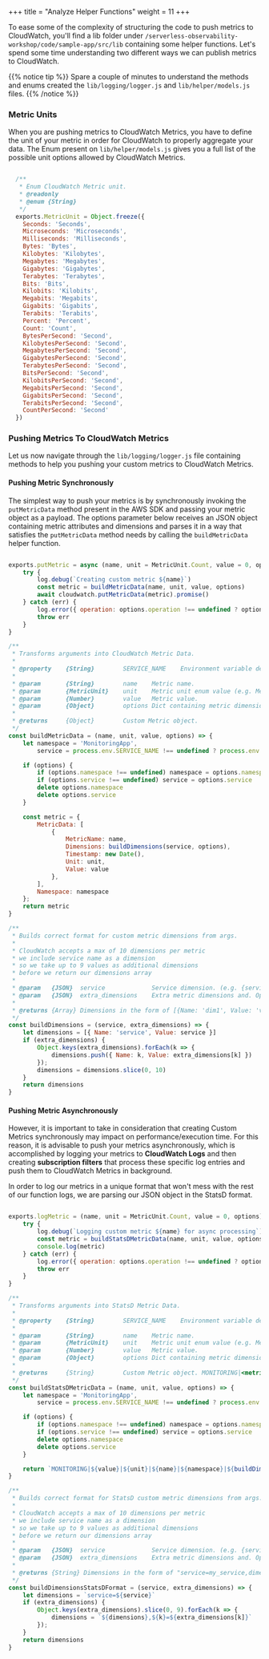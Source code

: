 +++
title = "Analyze Helper Functions"
weight = 11
+++

To ease some of the complexity of structuring the code to push metrics to CloudWatch, you'll find a lib folder under `/serverless-observability-workshop/code/sample-app/src/lib` containing some helper functions. Let's spend some time understanding two different ways we can publish metrics to CloudWatch.

{{% notice tip %}}
Spare a couple of minutes to understand the methods and enums created the `lib/logging/logger.js` and `lib/helper/models.js` files.
{{% /notice %}}

### Metric Units

When you are pushing metrics to CloudWatch Metrics, you have to define the unit of your metric in order for CloudWatch to properly aggregate your data. The Enum present on `lib/helper/models.js` gives you a full list of the possible unit options allowed by CloudWatch Metrics.

```javascript

  /**
   * Enum CloudWatch Metric unit.
   * @readonly
   * @enum {String}
   */
  exports.MetricUnit = Object.freeze({
    Seconds: 'Seconds',
    Microseconds: 'Microseconds',
    Milliseconds: 'Milliseconds',
    Bytes: 'Bytes',
    Kilobytes: 'Kilobytes',
    Megabytes: 'Megabytes',
    Gigabytes: 'Gigabytes',
    Terabytes: 'Terabytes',
    Bits: 'Bits',
    Kilobits: 'Kilobits',
    Megabits: 'Megabits',
    Gigabits: 'Gigabits',
    Terabits: 'Terabits',
    Percent: 'Percent',
    Count: 'Count',
    BytesPerSecond: 'Second',
    KilobytesPerSecond: 'Second',
    MegabytesPerSecond: 'Second',
    GigabytesPerSecond: 'Second',
    TerabytesPerSecond: 'Second',
    BitsPerSecond: 'Second',
    KilobitsPerSecond: 'Second',
    MegabitsPerSecond: 'Second',
    GigabitsPerSecond: 'Second',
    TerabitsPerSecond: 'Second',
    CountPerSecond: 'Second'
  })

```

### Pushing Metrics To CloudWatch Metrics

Let us now navigate through the `lib/logging/logger.js` file containing methods to help you pushing your custom metrics to CloudWatch Metrics.

#### Pushing Metric Synchronously

The simplest way to push your metrics is by synchronously invoking the `putMetricData` method present in the AWS SDK and passing your metric object as a payload. The options parameter below receives an JSON object containing metric attributes and dimensions and parses it in a way that satisfies the `putMetricData` method needs by calling the `buildMetricData` helper function.

```javascript

exports.putMetric = async (name, unit = MetricUnit.Count, value = 0, options) => {
    try {
        log.debug(`Creating custom metric ${name}`)
        const metric = buildMetricData(name, unit, value, options)
        await cloudwatch.putMetricData(metric).promise()
    } catch (err) {
        log.error({ operation: options.operation !== undefined ? options.operation : 'undefined_operation', method: 'putMetric', details: err })
        throw err
    }
}

/**
 * Transforms arguments into CloudWatch Metric Data. 
 *   
 * @property    {String}        SERVICE_NAME    Environment variable defining the service name to be used as metric dimension. This variable can be defined in the SAM template.
 * 
 * @param       {String}        name    Metric name. 
 * @param       {MetricUnit}    unit    Metric unit enum value (e.g. MetricUnit.Seconds). Metric units are available via MetricUnit Enum.
 * @param       {Number}        value   Metric value. 
 * @param       {Object}        options Dict containing metric dimensions and namespace. Optional. (e.g. {customer: customerId})
 *  
 * @returns     {Object}        Custom Metric object.
 */
const buildMetricData = (name, unit, value, options) => {
    let namespace = 'MonitoringApp',
        service = process.env.SERVICE_NAME !== undefined ? process.env.SERVICE_NAME : 'service_undefined'

    if (options) {
        if (options.namespace !== undefined) namespace = options.namespace
        if (options.service !== undefined) service = options.service
        delete options.namespace
        delete options.service
    }

    const metric = {
        MetricData: [
            {
                MetricName: name,
                Dimensions: buildDimensions(service, options),
                Timestamp: new Date(),
                Unit: unit,
                Value: value
            },
        ],
        Namespace: namespace
    };
    return metric
}

/**
 * Builds correct format for custom metric dimensions from args.
 *  
 * CloudWatch accepts a max of 10 dimensions per metric
 * we include service name as a dimension
 * so we take up to 9 values as additional dimensions
 * before we return our dimensions array
 * 
 * @param   {JSON}  service             Service dimension. (e.g. {service: 'value'}) 
 * @param   {JSON}  extra_dimensions    Extra metric dimensions and. Optional. (e.g. {customer: customerId})
 * 
 * @returns {Array} Dimensions in the form of [{Name: 'dim1', Value: 'val1'}, {Name: 'dim10', Value: 'val10'}]  
 */
const buildDimensions = (service, extra_dimensions) => {
    let dimensions = [{ Name: 'service', Value: service }]
    if (extra_dimensions) {
        Object.keys(extra_dimensions).forEach(k => {
            dimensions.push({ Name: k, Value: extra_dimensions[k] })
        });
        dimensions = dimensions.slice(0, 10)
    }
    return dimensions
}

```

#### Pushing Metric Asynchronously

However, it is important to take in consideration that creating Custom Metrics synchronously may impact on performance/execution time. For this reason, it is advisable to push your metrics asynchronously, which is accomplished by logging your metrics to **CloudWatch Logs** and then creating **subscription filters** that process these specific log entries and push them to CloudWatch Metrics in background. 

In order to log our metrics in a unique format that won't mess with the rest of our function logs, we are parsing our JSON object in the StatsD format.

```javascript

exports.logMetric = (name, unit = MetricUnit.Count, value = 0, options) => {
    try {
        log.debug(`Logging custom metric ${name} for async processing`)
        const metric = buildStatsDMetricData(name, unit, value, options)
        console.log(metric)
    } catch (err) {
        log.error({ operation: options.operation !== undefined ? options.operation : 'undefined_operation', method: 'logMetric', details: err })
        throw err
    }
}

/**
 * Transforms arguments into StatsD Metric Data. 
 *   
 * @property    {String}        SERVICE_NAME    Environment variable defining the service name to be used as metric dimension. This variable can be defined in the SAM template.
 * 
 * @param       {String}        name    Metric name. 
 * @param       {MetricUnit}    unit    Metric unit enum value (e.g. MetricUnit.Seconds). Metric units are available via MetricUnit Enum.
 * @param       {Number}        value   Metric value. 
 * @param       {Object}        options Dict containing metric dimensions and namespace. Optional. (e.g. {customer: customerId})
 *  
 * @returns     {String}        Custom Metric object. MONITORING|<metric_value>|<metric_unit>|<metric_name>|<namespace>|<dimensions>
 */
const buildStatsDMetricData = (name, unit, value, options) => {
    let namespace = 'MonitoringApp',
        service = process.env.SERVICE_NAME !== undefined ? process.env.SERVICE_NAME : 'service_undefined'

    if (options) {
        if (options.namespace !== undefined) namespace = options.namespace
        if (options.service !== undefined) service = options.service
        delete options.namespace
        delete options.service
    }

    return `MONITORING|${value}|${unit}|${name}|${namespace}|${buildDimensionsStatsDFormat(service, options)}`
}

/**
 * Builds correct format for StatsD custom metric dimensions from args.
 *  
 * CloudWatch accepts a max of 10 dimensions per metric
 * we include service name as a dimension
 * so we take up to 9 values as additional dimensions
 * before we return our dimensions array
 * 
 * @param   {JSON}  service             Service dimension. (e.g. {service: 'value'}) 
 * @param   {JSON}  extra_dimensions    Extra metric dimensions and. Optional. (e.g. {customer: customerId})
 * 
 * @returns {String} Dimensions in the form of "service=my_service,dimension=value"
 */
const buildDimensionsStatsDFormat = (service, extra_dimensions) => {
    let dimensions = `service=${service}`
    if (extra_dimensions) {
        Object.keys(extra_dimensions).slice(0, 9).forEach(k => {
            dimensions = `${dimensions},${k}=${extra_dimensions[k]}`
        });
    }
    return dimensions
}



```

